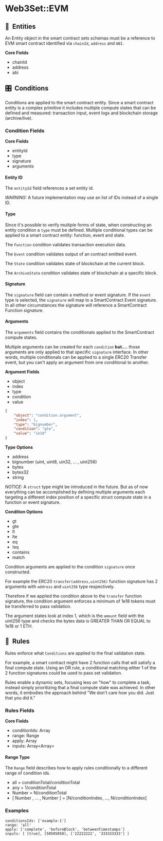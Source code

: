 # Web3Set::EVM

## 🔗 &nbsp;Entities

An Entity object in the smart contract sets schemas must be a reference to EVM smart contract identified via `chainId`, `address` and `ABI`.

**Core Fields**
- chainId
- address
- abi

## 🎛️ &nbsp;Conditions

Conditions are applied to the smart contract entity. Since a smart contract entity is a complex primitive it includes multiple compute states that can be defined and measured: transaction input, event logs and blockchain storage (archive/live).

### Condition Fields

**Core Fields**
- entityId
- type
- signature
- arguments

#### Entity ID
The `entityId` field references a set entity id.

*WARNING:* A future implementation may use an list of IDs instead of a single ID.

#### Type
Since it's possible to verify multiple forms of state, when constructing an entity condition a `type` must be defined. Multiple conditional types can be applied to a smart contract entity: function, event and state.

The `Function` condition validates transaction execution data.

The `Event` condition validates output of an contract emitted event.

The `State` condition validates state of blockchain at the current block.

The `ArchiveState` condition validates state of blockchain at a specific block.

#### Signature

The `signature` field can contain a method or event signature. If the `event` type is selected, the `signature` will map to a SmartContract Event signature. In all other circumstances the signature will reference a SmartContract Function signature.

#### Arguments

The `arguments` field contains the conditionals applied to the SmartContract compute states.

Multiple arguments can be created for each `condition` **but....** those arguments are only applied to that specific `signature` interface. In other words, multiple conditionals can be applied to a single ERC20 Transfer event, but you can't apply an argument from one conditional to another.

**Argument Fields**

- object
- index
- type
- condition
- value

```json
{
    "object": "condition.argument",
    "index": 1,
    "type": "bignumber",
    "condition": "gte",
    "value": "1e18"
}
```

**Type Options**
- address
- bignumber (uint, uint8, uin32, ... , uint256)
- bytes
- bytes32
- string

*NOTICE:*  A `struct` type might be introduced in the future. But as of now everything can be accomplished by defining multiple arguments each targeting a different index position of a specific struct compute state in a function or event signature.

**Condition Options**

- gt
- gte
- lt
- lte
- eq
- !eq
- contains
- match

Condition arguments are applied to the condition `signature` once constructed.

For example the ERC20 `transfer(address,uint256)` function signature has 2 arguments with `address` and `uint256` type respectively.

Therefore if we applied the condition above to the `transfer` function signature, the condition argument enforces a minimum of 1e18 tokens must be transferred to pass validation.

The argument states look at index 1, which is the `amount` field with the uint256 type and checks the bytes data is GREATER THAN OR EQUAL to 1e18 or 1 ETH.


## 📏 &nbsp;Rules

Rules enforce what `Conditions` are applied to the final validation state.

For example, a smart contract might have 2 function calls that will satisfy a final compute state. Using an OR rule, a conditional matching either 1 of the 2 function signatures could be used to pass set validation.

Rules enable a dynamic sets, focusing less on "how" to complete a task, instead simply prioritizing that a final compute state was achieved. In other words, it embodies the approach behind "We don't care how you did. Just that you did it."

### Rules Fields
**Core Fields**

- conditionIds: Array<string>
- range: Range
- apply: Array<string>
- inputs: Array<Array<string>>

#### Range Type
The `Range` field describes how to apply rules conditionally to a different range of condition ids.

- all = conditionTotal/conditionTotal
- any = 1/conditionTotal
- Number = N/conditionTotal
- [ Number , ... , Number ] = [N/conditionIndex, ..., N/conditionIndex]

### Examples

```
conditionsIds: ['example-1']
range: 'all'
apply: ['complete', 'beforeBlock', 'betweenTimestamps']
inputs: [ [true], [50505050], ['22222222', '333333333'] ]
```
